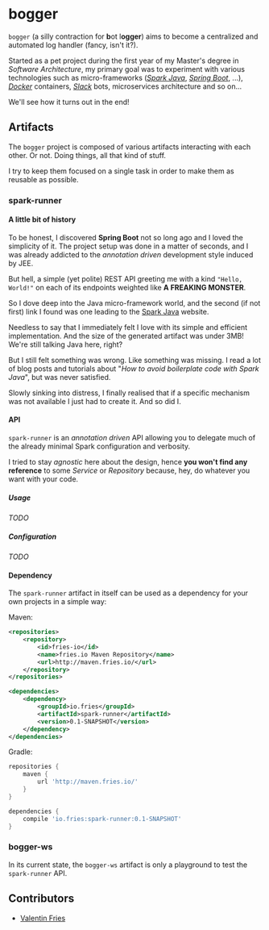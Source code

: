 # bogger

`bogger` (a silly contraction for **b**ot l**ogger**) aims to become a centralized and automated log handler
(fancy, isn't it?).

Started as a pet project during the first year of my Master's degree in *Software Architecture*,
my primary goal was to experiment with various technologies such as micro-frameworks
([*Spark Java*](http://sparkjava.com/), [*Spring Boot*](https://projects.spring.io/spring-boot/), ...),
[*Docker*](https://www.docker.com/) containers, [*Slack*](https://slack.com/) bots,
microservices architecture and so on...

We'll see how it turns out in the end!

## Artifacts

The `bogger` project is composed of various artifacts interacting with each other. Or not.
Doing things, all that kind of stuff.

I try to keep them focused on a single task in order to make them as reusable as possible.

### spark-runner

#### A little bit of history
To be honest, I discovered **Spring Boot** not so long ago and I loved the simplicity of it.
The project setup was done in a matter of seconds, and I was already addicted to the *annotation driven* development
style induced by JEE.

But hell, a simple (yet polite) REST API greeting me with a kind `"Hello, World!"` on each of its endpoints
weighted like **A FREAKING MONSTER**.

So I dove deep into the Java micro-framework world, and the second (if not first) link I found was one leading to the
[Spark Java](http://sparkjava.com/) website.

Needless to say that I immediately felt I love with its simple and efficient implementation.
And the size of the generated artifact was under 3MB! We're still talking Java here, right?

But I still felt something was wrong. Like something was missing. I read a lot of blog posts and tutorials about
"*How to avoid boilerplate code with Spark Java*", but was never satisfied.

Slowly sinking into distress, I finally realised that if a specific mechanism was not available I just had to create it.
And so did I.

#### API

`spark-runner` is an *annotation driven* API allowing you to delegate much of the already minimal Spark configuration
and verbosity.

I tried to stay *agnostic* here about the design, hence **you won't find any reference** to some *Service* or *Repository*
because, hey, do whatever you want with your code.

##### Usage

*TODO*

##### Configuration

*TODO*

#### Dependency
The `spark-runner` artifact in itself can be used as a dependency for your own projects in a simple way:

Maven:
```xml
<repositories>
    <repository>
        <id>fries-io</id>
        <name>fries.io Maven Repository</name>
        <url>http://maven.fries.io/</url>
    </repository>
</repositories>

<dependencies>
    <dependency>
        <groupId>io.fries</groupId>
        <artifactId>spark-runner</artifactId>
        <version>0.1-SNAPSHOT</version>
    </dependency>
</dependencies>
```

Gradle:
```groovy
repositories {
    maven {
        url 'http://maven.fries.io/'
    }
}

dependencies {
    compile 'io.fries:spark-runner:0.1-SNAPSHOT'
}
```

### bogger-ws

In its current state, the `bogger-ws` artifact is only a playground to test the `spark-runner` API.

## Contributors

- [Valentin Fries](https://www.fries.io/)